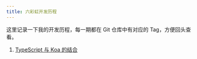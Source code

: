 ```yaml
---
title: 六彩虹开发历程
---
```


这里记录一下我的开发历程，每一期都在 Git 仓库中有对应的 Tag，方便回头查看。

1. [TypeScript 与 Koa 的结合](/6rainbow/01)
